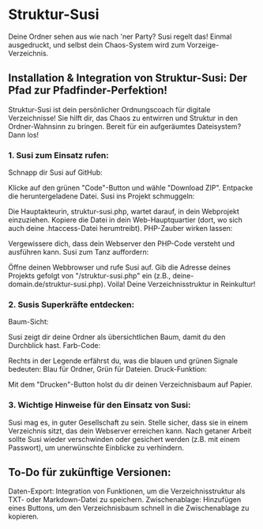 # Struktur-Susi
Deine Ordner sehen aus wie nach 'ner Party? Susi regelt das! Einmal ausgedruckt, und selbst dein Chaos-System wird zum Vorzeige-Verzeichnis.

## Installation & Integration von Struktur-Susi: Der Pfad zur Pfadfinder-Perfektion!

Struktur-Susi ist dein persönlicher Ordnungscoach für digitale Verzeichnisse! Sie hilft dir, das Chaos zu entwirren und Struktur in den Ordner-Wahnsinn zu bringen. Bereit für ein aufgeräumtes Dateisystem? Dann los!

### 1. Susi zum Einsatz rufen:

Schnapp dir Susi auf GitHub:

Klicke auf den grünen "Code"-Button und wähle "Download ZIP".
Entpacke die heruntergeladene Datei.
Susi ins Projekt schmuggeln:

Die Hauptakteurin, struktur-susi.php, wartet darauf, in dein Webprojekt einzuziehen.
Kopiere die Datei in dein Web-Hauptquartier (dort, wo sich auch deine .htaccess-Datei herumtreibt).
PHP-Zauber wirken lassen:

Vergewissere dich, dass dein Webserver den PHP-Code versteht und ausführen kann.
Susi zum Tanz auffordern:

Öffne deinen Webbrowser und rufe Susi auf. Gib die Adresse deines Projekts gefolgt von "/struktur-susi.php" ein (z.B., deine-domain.de/struktur-susi.php).
Voila! Deine Verzeichnisstruktur in Reinkultur!

### 2. Susis Superkräfte entdecken:

Baum-Sicht:

Susi zeigt dir deine Ordner als übersichtlichen Baum, damit du den Durchblick hast.
Farb-Code:

Rechts in der Legende erfährst du, was die blauen und grünen Signale bedeuten: Blau für Ordner, Grün für Dateien.
Druck-Funktion:

Mit dem "Drucken"-Button holst du dir deinen Verzeichnisbaum auf Papier.

### 3. Wichtige Hinweise für den Einsatz von Susi:

Susi mag es, in guter Gesellschaft zu sein. Stelle sicher, dass sie in einem Verzeichnis sitzt, das dein Webserver erreichen kann.
Nach getaner Arbeit sollte Susi wieder verschwinden oder gesichert werden (z.B. mit einem Passwort), um unerwünschte Einblicke zu verhindern.


## To-Do für zukünftige Versionen:

Daten-Export: Integration von Funktionen, um die Verzeichnisstruktur als TXT- oder Markdown-Datei zu speichern.
Zwischenablage: Hinzufügen eines Buttons, um den Verzeichnisbaum schnell in die Zwischenablage zu kopieren.
